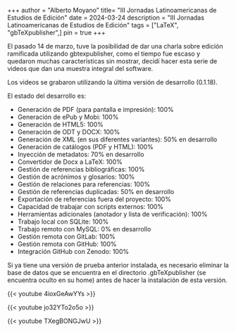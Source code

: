 +++
author = "Alberto Moyano"
title= "III Jornadas Latinoamericanas de Estudios de Edición"
date = 2024-03-24
description = "III Jornadas Latinoamericanas de Estudios de Edición"
tags = ["LaTeX", "gbTeXpublisher",]
pin = true
+++

El pasado 14 de marzo, tuve la posibilidad de dar una charla sobre edición ramificada utilizando gbtexpublisher, como el tiempo fue escaso y quedaron muchas características sin mostrar, decidí hacer esta serie de videos que dan una muestra integral del software.

<!--more-->

Los videos se grabaron utilizando la última versión de desarrollo (0.1.18).

El estado del desarrollo es:

- Generación de PDF (para pantalla e impresión): 100%
- Generación de ePub y Mobi: 100%
- Generación de HTML5: 100%
- Generación de ODT y DOCX: 100%
- Generación de XML (en sus diferentes variantes): 50% en desarrollo
- Generación de catálogos (PDF y HTML): 100%
- Inyección de metadatos: 70% en desarrollo
- Convertidor de Docx a LaTeX: 100%
- Gestión de referencias bibliográficas: 100%
- Gestión de acrónimos y glosarios: 100%
- Gestión de relaciones para referencias: 100%
- Gestión de referencias duplicadas: 50% en desarrollo
- Exportación de referencias fuera del proyecto: 100%
- Capacidad de trabajar con scripts externos: 100%
- Herramientas adicionales (anotador y lista de verificación): 100%
- Trabajo local con SQLite: 100%
- Trabajo remoto con MySQL: 0% en desarrollo
- Gestión remota con GitLab: 100%
- Gestión remota con GitHub: 100%
- Integración GitHub con Zenodo: 100%

Si ya tiene una versión de prueba anterior instalada, es necesario eliminar la base de datos que se encuentra en el directorio .gbTeXpublisher (se encuentra oculto en su home) antes de hacer la instalación de esta versión.


{{< youtube 4ioxGeAwYYs >}}

{{< youtube jo32YTo2o5o >}}

{{< youtube TXegBONGJwU >}}


